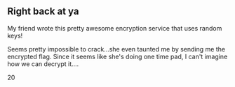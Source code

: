 ## Right back at ya

My friend wrote this pretty awesome encryption service that uses random keys!

Seems pretty impossible to crack...she even taunted me by sending me the encrypted flag.
Since it seems like she's doing one time pad, I can't imagine how we can decrypt it....

20
